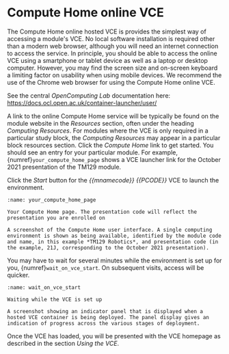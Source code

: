 # Compute Home online VCE

The Compute Home online hosted VCE is provides the simplest way of accessing a module's VCE. No local software installation is required other than a modern web browser, although you will need an internet connection  to access the service. In principle, you should be able to access the online VCE using a smartphone or tablet device as well as a laptop or desktop computer. However, you may find the screen size and on-screen keyboard a limiting factor on usability when using mobile devices. We recommend the use of the Chrome web browser for using the Compute Home online VCE.

See the central *OpenComputing Lab* documentation here: https://docs.ocl.open.ac.uk/container-launcher/user/

A link to the online Compute Home service will be typically be found on the module website in the *Resources* section, often under the heading *Computing Resources*. For modules where the VCE is only required in a particular study block, the *Computing Resources* may appear in a particular block resources section. Click the *Compute Home* link to get started. You should see an entry for your particular module. For example, {numref}`your_compute_home_page` shows a VCE launcher link for the October 2021 presentation of the TM129 module.

Click the *Start* button for the *{{mnamecode}} {{PCODE}}* VCE to launch the environment.

```{figure} md_assets/media/compute_home.png
:name: your_compute_home_page

Your Compute Home page. The presentation code will reflect the presentation you are enrolled on

A screenshot of the Compute Home user interface. A single computing environment is shown as being available, identified by the module code and name, in this example *TM129 Robotics*, and presentation code (in the example, 21J, corresponding to the October 2021 presentation).

```

You may have to wait for several minutes while the environment is set up for you, {numref}`wait_on_vce_start`. On subsequent visits, access will be quicker.

```{figure} md_assets/media/compute_home_starting.png
:name: wait_on_vce_start

Waiting while the VCE is set up

A screenshot showing an indicator panel that is displayed when a hosted VCE container is being deployed. The panel display gives an indication of progress across the various stages of deployment.

```

Once the VCE has loaded, you will be presented with the VCE homepage as described in the section *Using the VCE*.
